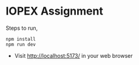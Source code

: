# IOPEX Assignment

Steps to run,

```
npm install
npm run dev
```
- Visit [http://localhost:5173/](http://localhost:5173/) in your web browser

